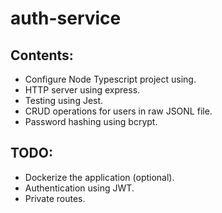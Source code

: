 # auth-service

## Contents:
- Configure Node Typescript project using.
- HTTP server using express.
- Testing using Jest.
- CRUD operations for users in raw JSONL file.
- Password hashing using bcrypt.

## TODO:
- Dockerize the application (optional).
- Authentication using JWT.
- Private routes.

